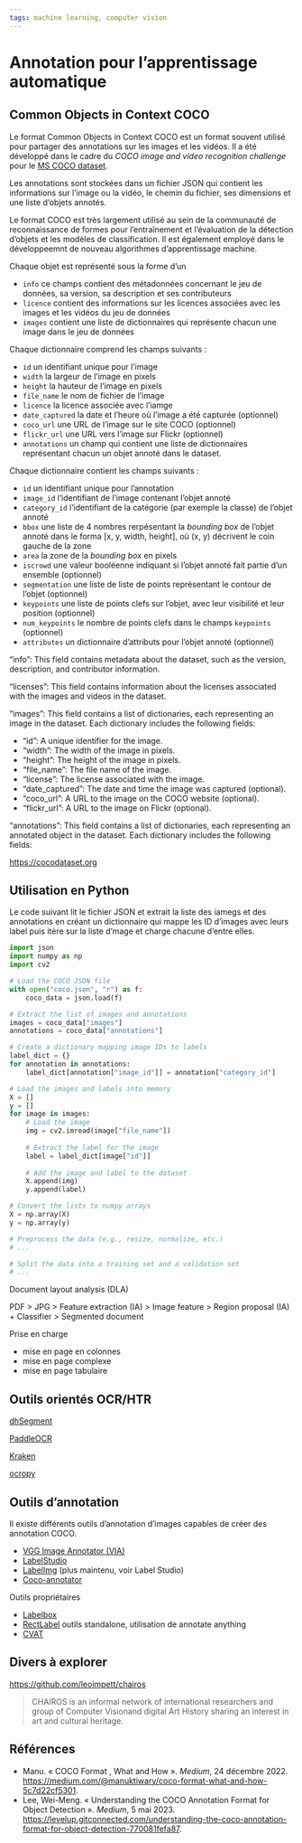 ```yaml
---
tags: machine learning, computer vision
---
```


# Annotation pour l’apprentissage automatique

## Common Objects in Context COCO

Le format Common Objects in Context COCO est un format souvent utilisé pour partager des annotations sur les images et les vidéos. Il a été développé dans le cadre du *COCO image and video recognition challenge* pour le [MS COCO dataset](https://cocodataset.org).

Les annotations sont stockées dans un fichier JSON qui contient les informations sur l’image ou la vidéo, le chemin du fichier, ses dimensions et une liste d’objets annotés. 

Le format COCO est très largement utilisé au sein de la communauté de reconnaissance de formes pour l’entraînement et l’évaluation de la détection d’objets et les modèles de classification. Il est également employé dans le développeemnt de nouveau algorithmes d’apprentissage machine.

Chaque objet est représenté sous la forme d’un 

- `info` ce champs contient des métadonnées concernant le jeu de données, sa version, sa description et ses contributeurs
- `licence` contient des informations sur les licences associées avec les images et les vidéos du jeu de données
- `images` contient une liste de dictionnaires qui représente chacun une image dans le jeu de données

Chaque dictionnaire comprend les champs suivants :

- `id` un identifiant unique pour l’image
- `width` la largeur de l’image en pixels
- `height` la hauteur de l’image en pixels
- `file_name` le nom de fichier de l’image
- `licence` la licence associée avec l’iamge
- `date_captured` la date et l’heure où l’image a été capturée (optionnel)
- `coco_url` une URL de l’image sur le site COCO (optionnel)
- `flickr_url` une URL vers l’image sur Flickr (optionnel)
- `annotations` un champ qui contient une liste de dictionnaires représentant chacun un objet annoté dans le dataset.

Chaque dictionnaire contient les champs suivants : 

- `id` un identifiant unique pour l’annotation
- `image_id` l’identifiant de l’image contenant l’objet annoté
- `category_id` l’identifiant de la catégorie (par exemple la classe) de l’objet annoté
- `bbox` une liste de 4 nombres rerpésentant la *bounding box* de l’objet annoté dans le forma [x, y, width, height], où (x, y) décrivent le coin gauche de la zone
- `area` la zone de la *bounding box* en pixels
- `iscrowd` une valeur booléenne indiquant si l’objet annoté fait partie d’un ensemble (optionnel)
- `segmentation` une liste de liste de points représentant le contour de l’objet (optionnel)
- `keypoints` une liste de points clefs sur l’objet, avec leur visibilité et leur position (optionnel)
- `num_keypoints` le nombre de points clefs dans le champs `keypoints` (optionnel)
- `attributes` un dictionnaire d’attributs pour l’objet annoté (optionnel)



“info”: This field contains metadata about the dataset, such as the version, description, and contributor information.

“licenses”: This field contains information about the licenses associated with the images and videos in the dataset.

“images”: This field contains a list of dictionaries, each representing an image in the dataset. Each dictionary includes the following fields:

- “id”: A unique identifier for the image.
- “width”: The width of the image in pixels.
- “height”: The height of the image in pixels.
- “file_name”: The file name of the image.
- “license”: The license associated with the image.
- “date_captured”: The date and time the image was captured (optional).
- “coco_url”: A URL to the image on the COCO website (optional).
- “flickr_url”: A URL to the image on Flickr (optional).

“annotations”: This field contains a list of dictionaries, each representing an annotated object in the dataset. Each dictionary includes the following fields:

https://cocodataset.org

## Utilisation en Python

Le code suivant lit le fichier JSON et extrait la liste des iamegs et des annotations en créant un dictionnaire qui mappe les ID d’images avec leurs label puis itère sur la liste d’mage et charge chacune d’entre elles.

```python
import json
import numpy as np
import cv2

# Load the COCO JSON file
with open("coco.json", "r") as f:
    coco_data = json.load(f)

# Extract the list of images and annotations
images = coco_data["images"]
annotations = coco_data["annotations"]

# Create a dictionary mapping image IDs to labels
label_dict = {}
for annotation in annotations:
    label_dict[annotation["image_id"]] = annotation["category_id"]

# Load the images and labels into memory
X = []
y = []
for image in images:
    # Load the image
    img = cv2.imread(image["file_name"])
    
    # Extract the label for the image
    label = label_dict[image["id"]]
    
    # Add the image and label to the dataset
    X.append(img)
    y.append(label)

# Convert the lists to numpy arrays
X = np.array(X)
y = np.array(y)

# Preprocess the data (e.g., resize, normalize, etc.)
# ...

# Split the data into a training set and a validation set
# ...
```





Document layout analysis (DLA)

PDF > JPG > Feature extraction (IA) > Image feature > Region proposal (IA) + Classifier > Segmented document

Prise en charge 

- mise en page en colonnes
- mise en page complexe
- mise en page tabulaire

## Outils orientés OCR/HTR

[dhSegment](https://github.com/dhlab-epfl/dhSegment)

[PaddleOCR](https://github.com/PaddlePaddle/PaddleOCR)

[Kraken](https://github.com/mittagessen/kraken)

[ocropy](https://github.com/tmbdev/ocropy)

## Outils d’annotation

Il existe différents outils d’annotation d’images capables de créer des annotation COCO.

- [VGG Image Annotator (VIA)](https://www.robots.ox.ac.uk/~vgg/software/via/)
- [LabelStudio](https://github.com/HumanSignal/label-studio)
- [LabelImg](https://github.com/HumanSignal/labelImg#) (plus maintenu, voir Label Studio)
- [Coco-annotator](https://github.com/jsbroks/coco-annotator)

Outils propriétaires

- [Labelbox](https://labelbox.com)
- [RectLabel](https://rectlabel.com) outils standalone, utilisation de annotate anything
- [CVAT](https://www.cvat.ai)

## Divers à explorer

https://github.com/leoimpett/chairos

> CHAIROS is an informal network of international researchers and group of Computer Visionand digital Art History sharing an interest in art and cultural heritage.

## Références

- Manu. « COCO Format , What and How ». *Medium*, 24 décembre 2022. https://medium.com/@manuktiwary/coco-format-what-and-how-5c7d22cf5301.
- Lee, Wei-Meng. « Understanding the COCO Annotation Format for Object Detection ». *Medium*, 5 mai 2023. https://levelup.gitconnected.com/understanding-the-coco-annotation-format-for-object-detection-770081fefa87.